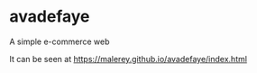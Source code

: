 # avadefaye
A simple e-commerce web 

It can be seen at https://malerey.github.io/avadefaye/index.html
